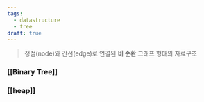 ```yaml
---
tags:
  - datastructure
  - tree
draft: true
---
```

> 정점(node)와 간선(edge)로 연결된 **비 순환** 그래프 형태의 자료구조

### [[Binary Tree]]
### [[heap]]
